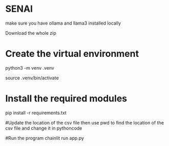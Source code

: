 # SENAI
make sure you have ollama and llama3 installed locally

Download the whole zip
# Create the virtual environment
python3 -m venv .venv

source .venv/bin/activate

# Install the required modules
pip install -r requirements.txt

#Update the location of the csv file
then use pwd to find the location of the csv file and change it in pythoncode

#Run the program
chainlit run app.py
